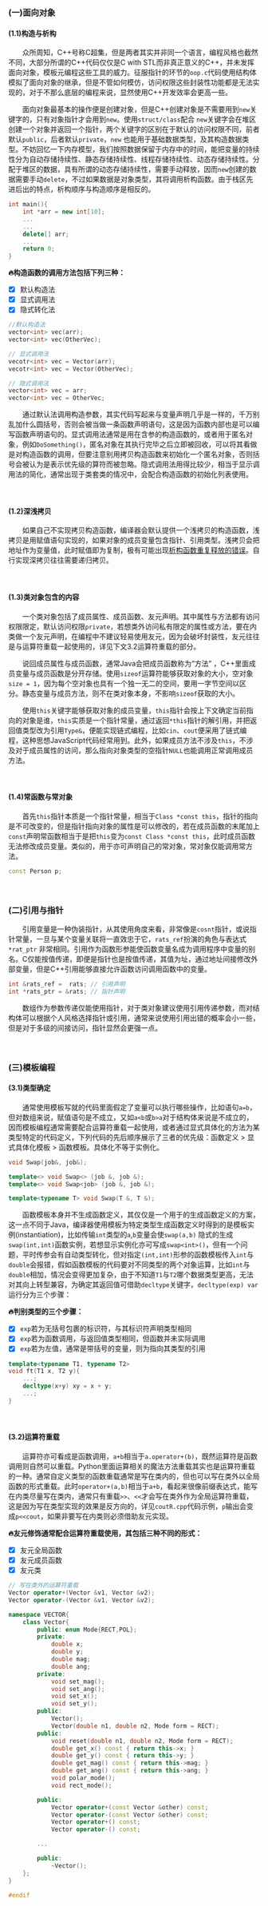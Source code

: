 ### (一)面向对象

#### (1.1)构造与析构

　　众所周知，C++号称C超集，但是两者其实并非同一个语言，编程风格也截然不同，大部分所谓的C++代码仅仅是C with STL而非真正意义的C++，并未发挥面向对象，模板元编程这些工具的威力。征服指针的环节的`oop.c`代码使用结构体模拟了面向对象的继承，但是不管如何模仿，访问权限这些封装性功能都是无法实现的，对于不那么底层的编程来说，显然使用C++开发效率会更高一些。

　　面向对象最基本的操作便是创建对象，但是C++创建对象是不需要用到`new`关键字的，只有对象指针才会用到`new`。使用`struct/class`配合 `new`关键字会在堆区创建一个对象并返回一个指针，两个关键字的区别在于默认的访问权限不同，前者默认`public`，后者默认`private`，`new` 也能用于基础数据类型，及其构造数据类型。不妨回忆一下内存模型，我们按照数据保留于内存中的时间，能把变量的持续性分为自动存储持续性、静态存储持续性、线程存储持续性、动态存储持续性。分配于堆区的数据，具有所谓的动态存储持续性，需要手动释放，因而`new`创建的数据需要手动`delete`，不过如果数据是对象类型，其将调用析构函数。由于栈区先进后出的特点，析构顺序与构造顺序是相反的。

```c++
int main(){
    int *arr = new int[10];
    ...
	...
    delete[] arr;
    ...
    return 0;
}
```

**:fire:构造函数的调用方法包括下列三种：**

- [x] 默认构造法
- [x] 显式调用法
- [x] 隐式转化法

``` c++
//默认构造法
vector<int> vec(arr);
vector<int> vec(OtherVec);

// 显式调用法
vecotr<int> vec = Vector(arr); 
vecotr<int> vec = Vector(OtherVec);

// 隐式调用法
vector<int> vec = arr;
vector<int> vec = OtherVec;
```

　　通过默认法调用构造参数，其实代码写起来与变量声明几乎是一样的，千万别乱加什么圆括号，否则会被当做一条函数声明语句，这是因为函数内部也是可以编写函数声明语句的。显式调用法通常是用在含参的构造函数的，或者用于匿名对象，例如`DoSomething()`，匿名对象在其执行完毕之后立即被回收，可以将其看做是对构造函数的调用，但要注意别用拷贝构造函数来初始化一个匿名对象，否则括号会被认为是表示优先级的算符而被忽略。隐式调用法用得比较少，相当于显示调用法的简化，通常出现于类套类的情况中，会配合构造函数的初始化列表使用。

　

#### (1.2)深浅拷贝

　　如果自己不实现拷贝构造函数，编译器会默认提供一个浅拷贝的构造函数，浅拷贝是用赋值语句实现的，如果对象的成员变量包含指针、引用类型。浅拷贝会把地址作为变量值，此时赋值即为复制，极有可能出现[析构函数重复释放的错误](https://www.bilibili.com/video/BV1et411b73Z?p=110)。自行实现深拷贝往往需要递归拷贝。

　

#### (1.3)类对象包含的内容

　　一个类对象包括了成员属性、成员函数、友元声明。其中属性与方法都有访问权限限定，默认访问权限`private`，若想类外访问私有限定的属性或方法，要在内类做一个友元声明，在编程中不建议轻易使用友元，因为会破坏封装性，友元往往是与运算符重载一起使用的，详见下文3.2运算符重载的部分。

　　说回成员属性与成员函数，通常Java会把成员函数称为“方法” ，C++里面成员变量与成员函数是分开存储。使用`sizeof`运算符能够获取对象的大小，空对象`size = 1`，因为每个空对象也具有一个独一无二的空间，要用一字节空间以区分。静态变量与成员方法，则不在类对象本身，不影响`sizeof`获取的大小。

　　使用`this`关键字能够获取对象的成员变量，`this`指针会按上下文确定当前指向的对象是谁，`this`实质是一个指针常量，通过返回`*this`指针的解引用，并把返回值类型改为引用`Type&`，便能实现链式编程，比如`cin`、`cout`便采用了链式编程，这种思想JavaScript代码经常用到。此外，如果成员方法不涉及`this`，不涉及对于成员属性的访问，那么指向对象类型的空指针`NULL`也能调用正常调用成员方法。

　

#### (1.4)常函数与常对象

　　首先`this`指针本质是一个指针常量，相当于`Class *const this`，指针的指向是不可改变的，但是指针指向对象的属性是可以修改的，若在成员函数的末尾加上`const`声明常函数相当于是把`this`变为`const Class *const this`，此时成员函数无法修改成员变量。类似的，用于亦可声明自己的常对象，常对象仅能调用常方法。

```c++
const Person p;
```



　

### (二)引用与指针

　　引用变量是一种伪装指针，从其使用角度来看，非常像是`cosnt`指针，或说指针常量，一旦与某个变量关联将一直效忠于它，`rats_ref`扮演的角色与表达式`*rat_ptr` 非常相同。引用作为函数形参能使函数变量名成为调用程序中变量的别名。C仅能按值传递，即便是指针也是按值传递，其值为址，通过地址间接修改外部变量，但是C++引用能够直接允许函数访问调用函数中的变量。

```c++
int &rats_ref =  rats; // 引用声明
int *rats_ptr = &rats; // 指针声明
```

　　数组作为参数传递仅能使用指针，对于类对象建议使用引用传递参数，而对结构体可以根据个人风格选择指针或引用，通常来说使用引用出错的概率会小一些，但是对于多级的间接访问，指针显然会更强一点。



　

### (三)模板编程

#### (3.1)类型确定

　　通常使用模板写就的代码里面假定了变量可以执行哪些操作，比如语句`a=b`，但对数组来说，赋值语句是不成立，又如`a<b`或`b>a`对于结构体来说是不成立的，因而模板编程通常需要配合运算符重载一起使用，或者通过显式具体化的方法为某类型特定的代码定义，下列代码的先后顺序展示了三者的优先级：函数定义 > 显式具体化模板 > 函数模板。具体化不等于实例化。

```c++
void Swap(job&, job&);

template<> void Swap<> (job &, job &);
template<> void Swap<job> (job &, job &);

template<typename T> void Swap(T &, T &);
```

　　函数模板本身并不生成函数定义，其仅仅是一个用于的生成函数定义的方案，这一点不同于Java，编译器使用模板为特定类型生成函数定义时得到的是模板实例(instantiation)，比如传输`int`类型的`a`,`b`变量会使`swap(a,b)` 隐式的生成`swap(int,int)`函数实例，若想显示实例化亦可写成`swap<int>()`，但有一个问题，平时传参会有自动类型转化，但对指定`(int,int)`形参的函数模板传入`int`与`double`会报错，假如函数模板的代码要对不同类型的两个对象运算，比如`int`与`double`相加，情况会变得更加复杂，由于不知道`T1`与`T2`哪个数据类型更高，无法对其向上转型兼容，为确定其返回值可借助`decltype`关键字，`decltype(exp) var`运行分为三个步骤：

**:fire:判别类型的三个步骤：**

- [x] `exp`若为无括号包裹的标识符，与其标识符声明类型相同
- [x] `exp`若为函数调用，与返回值类型相同，但函数并未实际调用
- [x] `exp`若为左值，通常是带括号的变量，则为指向其类型的引用

```c++
template<typename T1, typename T2>
void ft(T1 x, T2 y){
    ...;
    decltype(x+y) xy = x + y;
    ...;
}
```

　

#### (3.2)运算符重载

　　运算符亦可看成是函数调用，`a+b`相当于`a.operator+(b)`，既然运算符是函数调用则自然可以重载。Python里面运算相关的魔法方法重载其实也是运算符重载的一种。通常自定义类型的函数重载通常是写在类内的，但也可以写在类外以全局函数的形式重载。此时`operator+(a,b)`相当于`a+b`，看起来很像前缀表达式，能写在内类尽量写在类内，通常只有重载`>>`、`<<`才会写在类外作为全局运算符重载，这是因为写在类型实现的效果是反方向的，详见`coutR.cpp`代码示例，`p`输出会变成`p<<cout`，如果非要写在内类则必须借助友元实现。

**:fire:友元修饰通常配合运算符重载使用，其包括三种不同的形式：**

- [x] 友元全局函数
- [x] 友元成员函数
- [x] 友元类

```c++
// 写在类外的运算符重载
Vector operator+(Vector &v1, Vector &v2);
Vector operator-(Vector &v1, Vector &v2);
```

```c++
namespace VECTOR{
    class Vector{
        public: enum Mode{RECT,POL};
        private:
            double x;
            double y;
            double mag;
            double ang;
        private:
            void set_mag();
            void set_ang();
            void set_x();
            void set_y();
        public:
            Vector();
            Vector(double n1, double n2, Mode form = RECT);
        public:
            void reset(double n1, double n2, Mode form = RECT);
            double get_x() const { return this->x; }
            double get_y() const { return this->y; }
            double get_mag() const { return this->mag; }
            double get_ang() const { return this->ang; }
            void polar_mode();
            void rect_mode();

        public:
            Vector operator+(const Vector &other) const;
            Vector operator-(const Vector &other) const;
            Vector operator+() const;
            Vector operator-() const;

        ...

        public:
            ~Vector();
    };
}

#endif
```

